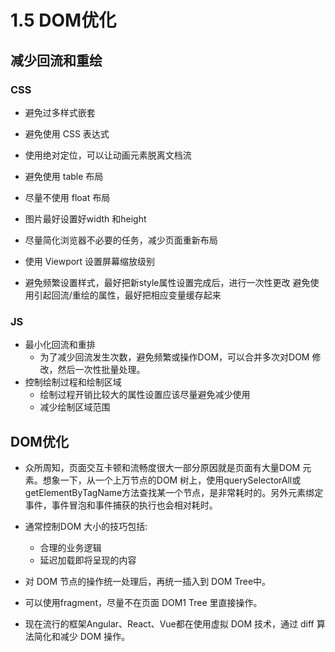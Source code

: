 # 1.5 DOM优化

## 减少回流和重绘

### CSS

- 避免过多样式嵌套

- 避免使用 CSS 表达式

- 使用绝对定位，可以让动画元素脱离文档流

- 避免使用 table 布局

- 尽量不使用 float 布局

- 图片最好设置好width 和height

- 尽量简化浏览器不必要的任务，减少页面重新布局

- 使用 Viewport 设置屏幕缩放级别

- 避免频繁设置样式，最好把新style属性设置完成后，进行一次性更改
避免使用引起回流/重绘的属性，最好把相应变量缓存起来

### JS

- 最小化回流和重排
  - 为了减少回流发生次数，避免频繁或操作DOM，可以合并多次对DOM 修改，然后一次性批量处理。
- 控制绘制过程和绘制区域
  - 绘制过程开销比较大的属性设置应该尽量避免减少使用
  - 减少绘制区域范围

## DOM优化

- 众所周知，页面交互卡顿和流畅度很大一部分原因就是页面有大量DOM 元素。想象一下，从一个上万节点的DOM 树上，使用querySelectorAll或getElementByTagName方法查找某一个节点，是非常耗时的。另外元素绑定事件，事件冒泡和事件捕获的执行也会相对耗时。
- 通常控制DOM 大小的技巧包括:
  - 合理的业务逻辑
  - 延迟加载即将呈现的内容

- 对 DOM 节点的操作统一处理后，再统一插入到 DOM Tree中。
- 可以使用fragment，尽量不在页面 DOM1 Tree 里直接操作。
- 现在流行的框架Angular、React、Vue都在使用虚拟 DOM 技术，通过 diff 算法简化和减少 DOM 操作。
